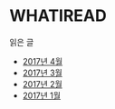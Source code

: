 # WHATIREAD
읽은 글

- [2017년 4월](2017/201704.md)
- [2017년 3월](2017/201703.md)
- [2017년 2월](2017/201702.md)
- [2017년 1월](2017/201701.md)

